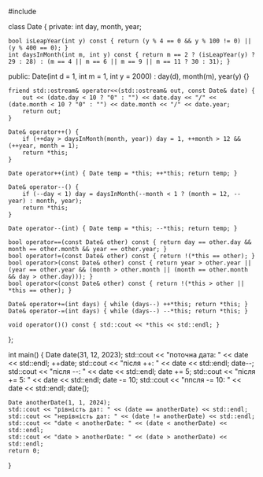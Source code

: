 #include <iostream>

class Date {
private:
    int day, month, year;

    bool isLeapYear(int y) const { return (y % 4 == 0 && y % 100 != 0) || (y % 400 == 0); }
    int daysInMonth(int m, int y) const { return m == 2 ? (isLeapYear(y) ? 29 : 28) : (m == 4 || m == 6 || m == 9 || m == 11 ? 30 : 31); }

public:
    Date(int d = 1, int m = 1, int y = 2000) : day(d), month(m), year(y) {}

    friend std::ostream& operator<<(std::ostream& out, const Date& date) {
        out << (date.day < 10 ? "0" : "") << date.day << "/" << (date.month < 10 ? "0" : "") << date.month << "/" << date.year;
        return out;
    }

    Date& operator++() {
        if (++day > daysInMonth(month, year)) day = 1, ++month > 12 && (++year, month = 1);
        return *this;
    }

    Date operator++(int) { Date temp = *this; ++*this; return temp; }

    Date& operator--() {
        if (--day < 1) day = daysInMonth(--month < 1 ? (month = 12, --year) : month, year);
        return *this;
    }

    Date operator--(int) { Date temp = *this; --*this; return temp; }

    bool operator==(const Date& other) const { return day == other.day && month == other.month && year == other.year; }
    bool operator!=(const Date& other) const { return !(*this == other); }
    bool operator>(const Date& other) const { return year > other.year || (year == other.year && (month > other.month || (month == other.month && day > other.day))); }
    bool operator<(const Date& other) const { return !(*this > other || *this == other); }

    Date& operator+=(int days) { while (days--) ++*this; return *this; }
    Date& operator-=(int days) { while (days--) --*this; return *this; }

    void operator()() const { std::cout << *this << std::endl; }
};

int main() {
    Date date(31, 12, 2023);
    std::cout << "поточна дата: " << date << std::endl;
    ++date; std::cout << "після ++: " << date << std::endl;
    date--; std::cout << "після --: " << date << std::endl;
    date += 5; std::cout << "після += 5: " << date << std::endl;
    date -= 10; std::cout << "ппсля -= 10: " << date << std::endl;
    date();

    Date anotherDate(1, 1, 2024);
    std::cout << "рівність дат: " << (date == anotherDate) << std::endl;
    std::cout << "нерівність дат: " << (date != anotherDate) << std::endl;
    std::cout << "date < anotherDate: " << (date < anotherDate) << std::endl;
    std::cout << "date > anotherDate: " << (date > anotherDate) << std::endl;
    return 0;
}
